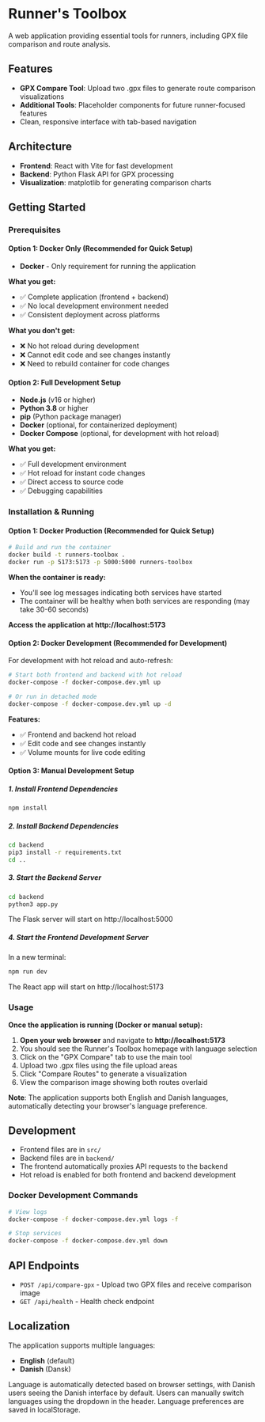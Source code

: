 # Runner's Toolbox

A web application providing essential tools for runners, including GPX file comparison and route analysis.

## Features

- **GPX Compare Tool**: Upload two .gpx files to generate route comparison visualizations
- **Additional Tools**: Placeholder components for future runner-focused features
- Clean, responsive interface with tab-based navigation

## Architecture

- **Frontend**: React with Vite for fast development
- **Backend**: Python Flask API for GPX processing
- **Visualization**: matplotlib for generating comparison charts

## Getting Started

### Prerequisites

#### Option 1: Docker Only (Recommended for Quick Setup)
- **Docker** - Only requirement for running the application

**What you get:**
- ✅ Complete application (frontend + backend)
- ✅ No local development environment needed
- ✅ Consistent deployment across platforms

**What you don't get:**
- ❌ No hot reload during development
- ❌ Cannot edit code and see changes instantly
- ❌ Need to rebuild container for code changes

#### Option 2: Full Development Setup
- **Node.js** (v16 or higher)
- **Python 3.8** or higher
- **pip** (Python package manager)
- **Docker** (optional, for containerized deployment)
- **Docker Compose** (optional, for development with hot reload)

**What you get:**
- ✅ Full development environment
- ✅ Hot reload for instant code changes
- ✅ Direct access to source code
- ✅ Debugging capabilities

### Installation & Running

#### Option 1: Docker Production (Recommended for Quick Setup)

```bash
# Build and run the container
docker build -t runners-toolbox .
docker run -p 5173:5173 -p 5000:5000 runners-toolbox
```

**When the container is ready:**
- You'll see log messages indicating both services have started
- The container will be healthy when both services are responding (may take 30-60 seconds)

**Access the application at http://localhost:5173**

#### Option 2: Docker Development (Recommended for Development)

For development with hot reload and auto-refresh:

```bash
# Start both frontend and backend with hot reload
docker-compose -f docker-compose.dev.yml up

# Or run in detached mode
docker-compose -f docker-compose.dev.yml up -d
```

**Features:**
- ✅ Frontend and backend hot reload
- ✅ Edit code and see changes instantly
- ✅ Volume mounts for live code editing

#### Option 3: Manual Development Setup

##### 1. Install Frontend Dependencies
```bash
npm install
```

##### 2. Install Backend Dependencies
```bash
cd backend
pip3 install -r requirements.txt
cd ..
```

##### 3. Start the Backend Server
```bash
cd backend
python3 app.py
```
The Flask server will start on http://localhost:5000

##### 4. Start the Frontend Development Server
In a new terminal:
```bash
npm run dev
```
The React app will start on http://localhost:5173

### Usage

**Once the application is running (Docker or manual setup):**

1. **Open your web browser** and navigate to **http://localhost:5173**
2. You should see the Runner's Toolbox homepage with language selection
3. Click on the "GPX Compare" tab to use the main tool
4. Upload two .gpx files using the file upload areas
5. Click "Compare Routes" to generate a visualization
6. View the comparison image showing both routes overlaid

**Note**: The application supports both English and Danish languages, automatically detecting your browser's language preference.

## Development

- Frontend files are in `src/`
- Backend files are in `backend/`
- The frontend automatically proxies API requests to the backend
- Hot reload is enabled for both frontend and backend development

### Docker Development Commands

```bash
# View logs
docker-compose -f docker-compose.dev.yml logs -f

# Stop services
docker-compose -f docker-compose.dev.yml down
```

## API Endpoints

- `POST /api/compare-gpx` - Upload two GPX files and receive comparison image
- `GET /api/health` - Health check endpoint

## Localization

The application supports multiple languages:
- **English** (default)
- **Danish** (Dansk)

Language is automatically detected based on browser settings, with Danish users seeing the Danish interface by default. Users can manually switch languages using the dropdown in the header. Language preferences are saved in localStorage.
